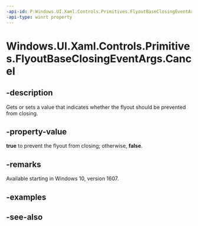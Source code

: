 ```yaml
---
-api-id: P:Windows.UI.Xaml.Controls.Primitives.FlyoutBaseClosingEventArgs.Cancel
-api-type: winrt property
---
```


<!-- Property syntax
public bool Cancel { get;  set; }
-->

# Windows.UI.Xaml.Controls.Primitives.FlyoutBaseClosingEventArgs.Cancel

## -description
Gets or sets a value that indicates whether the flyout should be prevented from closing.



## -property-value
**true** to prevent the flyout from closing; otherwise, **false**.

## -remarks
Available starting in Windows 10, version 1607.

## -examples

## -see-also
